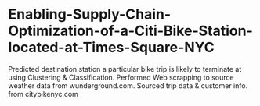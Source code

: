 # Enabling-Supply-Chain-Optimization-of-a-Citi-Bike-Station-located-at-Times-Square-NYC
Predicted destination station a particular bike trip is likely to terminate at using Clustering &amp; Classification. Performed Web scrapping to source weather data from wunderground.com. Sourced trip data &amp; customer info. from citybikenyc.com
